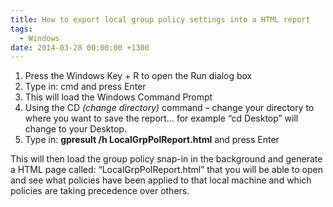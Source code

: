 ```yaml
---
title: How to export local group policy settings into a HTML report
tags:
  - Windows
date: 2014-03-28 00:00:00 +1300
---
```


  1. Press the Windows Key + R to open the Run dialog box
  2. Type in: cmd and press Enter
  3. This will load the Windows Command Prompt
  4. Using the CD _(change directory)_ command – change your directory to where you want to save the report&#8230; for example “cd Desktop” will change to your Desktop.
  5. Type in: **gpresult /h LocalGrpPolReport.html** and press Enter

This will then load the group policy snap-in in the background and generate a HTML page called: &#8220;LocalGrpPolReport.html&#8221; that you will be able to open and see what policies have been applied to that local machine and which policies are taking precedence over others.
